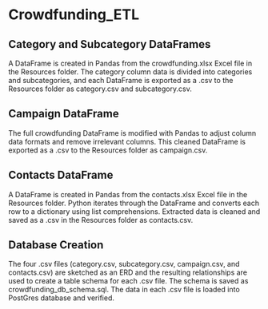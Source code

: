 # Crowdfunding_ETL

## Category and Subcategory DataFrames
A DataFrame is created in Pandas from the crowdfunding.xlsx Excel file in the Resources folder. The category column data is divided into categories and subcategories, and each DataFrame is exported as a .csv to the Resources folder as category.csv and subcategory.csv.

## Campaign DataFrame
The full crowdfunding DataFrame is modified with Pandas to adjust column data formats and remove irrelevant columns. This cleaned DataFrame is exported as a .csv to the Resources folder as campaign.csv.

## Contacts DataFrame
A DataFrame is created in Pandas from the contacts.xlsx Excel file in the Resources folder. Python iterates through the DataFrame and converts each row to a dictionary using list comprehensions. Extracted data is cleaned and saved as a .csv in the Resources folder as contacts.csv.

## Database Creation
The four .csv files (category.csv, subcategory.csv, campaign.csv, and contacts.csv) are sketched as an ERD and the resulting relationships are used to create a table schema for each .csv file. The schema is saved as crowdfunding_db_schema.sql. The data in each .csv file is loaded into PostGres database and verified. 